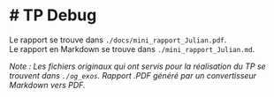 # # TP Debug
Le rapport se trouve dans `./docs/mini_rapport_Julian.pdf`. <br>
Le rapport en Markdown se trouve dans `./mini_rapport_Julian.md`.

*Note : Les fichiers originaux qui ont servis pour la réalisation du TP se trouvent dans `./og_exos`. Rapport .PDF généré par un convertisseur Markdown vers PDF.*
